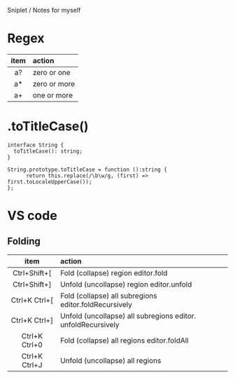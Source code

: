 Sniplet / Notes for myself

# Regex

| item | action       |
| :--: | :----------- |
|  a?  | zero or one  |
| a\*  | zero or more |
|  a+  | one or more  |

# .toTitleCase()

```TS
interface String {
  toTitleCase(): string;
}

String.prototype.toTitleCase = function ():string {
      return this.replace(/\b\w/g, (first) => first.toLocaleUpperCase());
};
```

# VS code

## Folding

|     item      | action                                                       |
| :-----------: | :----------------------------------------------------------- |
| Ctrl+Shift+[  | Fold (collapse) region editor.fold                           |
| Ctrl+Shift+]  | Unfold (uncollapse) region editor.unfold                     |
| Ctrl+K Ctrl+[ | Fold (collapse) all subregions editor.foldRecursively        |
| Ctrl+K Ctrl+] | Unfold (uncollapse) all subregions editor. unfoldRecursively |
| Ctrl+K Ctrl+0 | Fold (collapse) all regions editor.foldAll                   |
| Ctrl+K Ctrl+J | Unfold (uncollapse) all regions                              |
